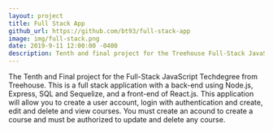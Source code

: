 ```yaml
---
layout: project
title: Full Stack App
github_url: https://github.com/bt93/full-stack-app
image: img/full-stack.png
date: 2019-9-11 12:00:00 -0400
description: Tenth and final project for the Treehouse Full-Stack JavaScript Techdegree.
---
```

The Tenth and Final project for the Full-Stack JavaScript Techdegree from Treehouse. This is a full stack application with a back-end using Node.js, Express, SQL and Sequelize, and a front-end of React.js. This application will allow you to create a user account, login with authentication and create, edit and delete and view courses. You must create an acound to create a course and must be authorized to update and delete any course.